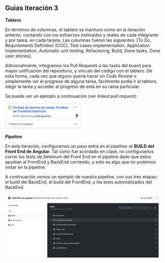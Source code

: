 ## Guias iteración 3
**Tablero**

En términos de columnas, el tablero se mantuvo como en la iteración anterior, contando con los esfuerzos estimados y reales de cada integrante y por tarea, en cada tarjeta. Las columnas fueron las siguientes: [To Do, Requirements Definition (CCC), Test cases implementation, Application Implementation, Automatic unit testing, Refactoring, Build, Done tasks, Done user stories].

Adicionalmente, integramos los Pull Requests a las tasks del board para mayor unificación del repositorio, y vínculo del código con el tablero. De esta forma, cada vez que alguno quería hacer un *Code Review* o simplemente ver el progreso de alguna tarea, fácilmente podía ir al tablero, elegir la tarea y acceder al progreso de esta en su rama particular.

Se puede ver un ejemplo a continuación (ver *linked pull request*):

<img src="../Imagenes/linkedPR.png" alt="img" style="width:250px;"/>


**Pipeline**

En esta iteración, configuramos un paso extra en el pipeline: el **BUILD del Front End de Angular**. Tal como fue acordado en clase, no configuramos correr los tests de Selenium del Front End en el pipeline dado que estos apuntan al FrontEnd y BackEnd corriendo, y esto es algo que no podemos imitar en la pipeline.

A continuación vemos un ejemplo de nuestra pipeline, con sus tres etapas: el build del BackEnd, el build del FrontEnd, y los tests automatizados del BackEnd.

<img src="../Imagenes/Pipeline_It3.png" alt="img"/>